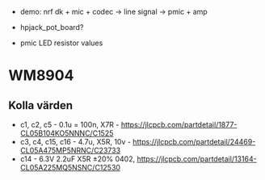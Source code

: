 * demo: nrf dk + mic + codec -> line signal -> pmic + amp 

* hpjack_pot_board?
* pmic LED resistor values

# WM8904

## Kolla värden

* c1, c2, c5 - 0.1u = 100n, X7R - https://jlcpcb.com/partdetail/1877-CL05B104KO5NNNC/C1525
* c3, c4, c15, c16 - 4.7u, X5R, 10v - https://jlcpcb.com/partdetail/24469-CL05A475MP5NRNC/C23733
* c14 - 6.3V 2.2uF X5R ±20% 0402, https://jlcpcb.com/partdetail/13164-CL05A225MQ5NSNC/C12530


